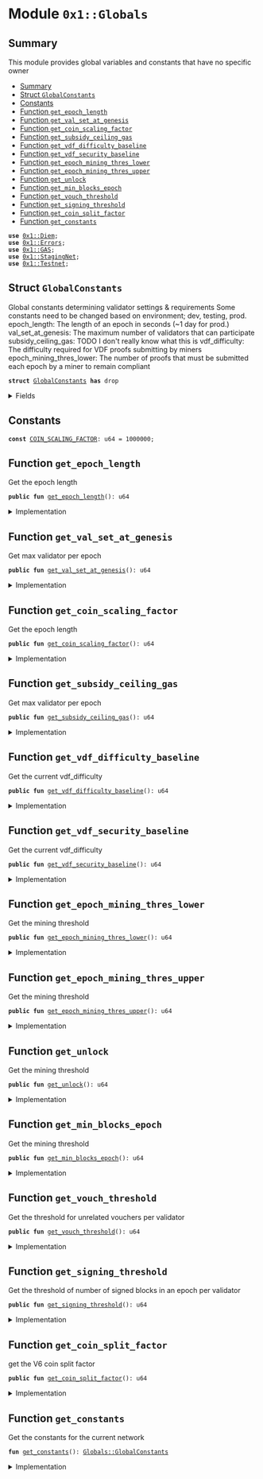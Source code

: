 
<a name="0x1_Globals"></a>

# Module `0x1::Globals`


<a name="@Summary_0"></a>

## Summary

This module provides global variables and constants that have no specific owner


-  [Summary](#@Summary_0)
-  [Struct `GlobalConstants`](#0x1_Globals_GlobalConstants)
-  [Constants](#@Constants_1)
-  [Function `get_epoch_length`](#0x1_Globals_get_epoch_length)
-  [Function `get_val_set_at_genesis`](#0x1_Globals_get_val_set_at_genesis)
-  [Function `get_coin_scaling_factor`](#0x1_Globals_get_coin_scaling_factor)
-  [Function `get_subsidy_ceiling_gas`](#0x1_Globals_get_subsidy_ceiling_gas)
-  [Function `get_vdf_difficulty_baseline`](#0x1_Globals_get_vdf_difficulty_baseline)
-  [Function `get_vdf_security_baseline`](#0x1_Globals_get_vdf_security_baseline)
-  [Function `get_epoch_mining_thres_lower`](#0x1_Globals_get_epoch_mining_thres_lower)
-  [Function `get_epoch_mining_thres_upper`](#0x1_Globals_get_epoch_mining_thres_upper)
-  [Function `get_unlock`](#0x1_Globals_get_unlock)
-  [Function `get_min_blocks_epoch`](#0x1_Globals_get_min_blocks_epoch)
-  [Function `get_vouch_threshold`](#0x1_Globals_get_vouch_threshold)
-  [Function `get_signing_threshold`](#0x1_Globals_get_signing_threshold)
-  [Function `get_coin_split_factor`](#0x1_Globals_get_coin_split_factor)
-  [Function `get_constants`](#0x1_Globals_get_constants)


<pre><code><b>use</b> <a href="Diem.md#0x1_Diem">0x1::Diem</a>;
<b>use</b> <a href="../../../../../../../DPN/releases/artifacts/current/build/MoveStdlib/docs/Errors.md#0x1_Errors">0x1::Errors</a>;
<b>use</b> <a href="GAS.md#0x1_GAS">0x1::GAS</a>;
<b>use</b> <a href="Testnet.md#0x1_StagingNet">0x1::StagingNet</a>;
<b>use</b> <a href="Testnet.md#0x1_Testnet">0x1::Testnet</a>;
</code></pre>



<a name="0x1_Globals_GlobalConstants"></a>

## Struct `GlobalConstants`

Global constants determining validator settings & requirements
Some constants need to be changed based on environment; dev, testing, prod.
epoch_length: The length of an epoch in seconds (~1 day for prod.)
val_set_at_genesis: The maximum number of validators that can participate
subsidy_ceiling_gas: TODO I don't really know what this is
vdf_difficulty: The difficulty required for VDF proofs submitting by miners
epoch_mining_thres_lower: The number of proofs that must be submitted each
epoch by a miner to remain compliant


<pre><code><b>struct</b> <a href="Globals.md#0x1_Globals_GlobalConstants">GlobalConstants</a> <b>has</b> drop
</code></pre>



<details>
<summary>Fields</summary>


<dl>
<dt>
<code>epoch_length: u64</code>
</dt>
<dd>

</dd>
<dt>
<code>val_set_at_genesis: u64</code>
</dt>
<dd>

</dd>
<dt>
<code>subsidy_ceiling_gas: u64</code>
</dt>
<dd>

</dd>
<dt>
<code>vdf_difficulty_baseline: u64</code>
</dt>
<dd>

</dd>
<dt>
<code>vdf_security_baseline: u64</code>
</dt>
<dd>

</dd>
<dt>
<code>epoch_mining_thres_lower: u64</code>
</dt>
<dd>

</dd>
<dt>
<code>epoch_mining_thres_upper: u64</code>
</dt>
<dd>

</dd>
<dt>
<code>epoch_slow_wallet_unlock: u64</code>
</dt>
<dd>

</dd>
<dt>
<code>min_blocks_per_epoch: u64</code>
</dt>
<dd>

</dd>
<dt>
<code>vouch_threshold: u64</code>
</dt>
<dd>

</dd>
<dt>
<code>signing_threshold_pct: u64</code>
</dt>
<dd>

</dd>
</dl>


</details>

<a name="@Constants_1"></a>

## Constants


<a name="0x1_Globals_COIN_SCALING_FACTOR"></a>



<pre><code><b>const</b> <a href="Globals.md#0x1_Globals_COIN_SCALING_FACTOR">COIN_SCALING_FACTOR</a>: u64 = 1000000;
</code></pre>



<a name="0x1_Globals_get_epoch_length"></a>

## Function `get_epoch_length`

Get the epoch length


<pre><code><b>public</b> <b>fun</b> <a href="Globals.md#0x1_Globals_get_epoch_length">get_epoch_length</a>(): u64
</code></pre>



<details>
<summary>Implementation</summary>


<pre><code><b>public</b> <b>fun</b> <a href="Globals.md#0x1_Globals_get_epoch_length">get_epoch_length</a>(): u64 {
   <a href="Globals.md#0x1_Globals_get_constants">get_constants</a>().epoch_length
}
</code></pre>



</details>

<a name="0x1_Globals_get_val_set_at_genesis"></a>

## Function `get_val_set_at_genesis`

Get max validator per epoch


<pre><code><b>public</b> <b>fun</b> <a href="Globals.md#0x1_Globals_get_val_set_at_genesis">get_val_set_at_genesis</a>(): u64
</code></pre>



<details>
<summary>Implementation</summary>


<pre><code><b>public</b> <b>fun</b> <a href="Globals.md#0x1_Globals_get_val_set_at_genesis">get_val_set_at_genesis</a>(): u64 {
   <a href="Globals.md#0x1_Globals_get_constants">get_constants</a>().val_set_at_genesis
}
</code></pre>



</details>

<a name="0x1_Globals_get_coin_scaling_factor"></a>

## Function `get_coin_scaling_factor`

Get the epoch length


<pre><code><b>public</b> <b>fun</b> <a href="Globals.md#0x1_Globals_get_coin_scaling_factor">get_coin_scaling_factor</a>(): u64
</code></pre>



<details>
<summary>Implementation</summary>


<pre><code><b>public</b> <b>fun</b> <a href="Globals.md#0x1_Globals_get_coin_scaling_factor">get_coin_scaling_factor</a>(): u64 {
   <a href="Globals.md#0x1_Globals_COIN_SCALING_FACTOR">COIN_SCALING_FACTOR</a>
}
</code></pre>



</details>

<a name="0x1_Globals_get_subsidy_ceiling_gas"></a>

## Function `get_subsidy_ceiling_gas`

Get max validator per epoch


<pre><code><b>public</b> <b>fun</b> <a href="Globals.md#0x1_Globals_get_subsidy_ceiling_gas">get_subsidy_ceiling_gas</a>(): u64
</code></pre>



<details>
<summary>Implementation</summary>


<pre><code><b>public</b> <b>fun</b> <a href="Globals.md#0x1_Globals_get_subsidy_ceiling_gas">get_subsidy_ceiling_gas</a>(): u64 {
   <a href="Globals.md#0x1_Globals_get_constants">get_constants</a>().subsidy_ceiling_gas
}
</code></pre>



</details>

<a name="0x1_Globals_get_vdf_difficulty_baseline"></a>

## Function `get_vdf_difficulty_baseline`

Get the current vdf_difficulty


<pre><code><b>public</b> <b>fun</b> <a href="Globals.md#0x1_Globals_get_vdf_difficulty_baseline">get_vdf_difficulty_baseline</a>(): u64
</code></pre>



<details>
<summary>Implementation</summary>


<pre><code><b>public</b> <b>fun</b> <a href="Globals.md#0x1_Globals_get_vdf_difficulty_baseline">get_vdf_difficulty_baseline</a>(): u64 {
  <a href="Globals.md#0x1_Globals_get_constants">get_constants</a>().vdf_difficulty_baseline
}
</code></pre>



</details>

<a name="0x1_Globals_get_vdf_security_baseline"></a>

## Function `get_vdf_security_baseline`

Get the current vdf_difficulty


<pre><code><b>public</b> <b>fun</b> <a href="Globals.md#0x1_Globals_get_vdf_security_baseline">get_vdf_security_baseline</a>(): u64
</code></pre>



<details>
<summary>Implementation</summary>


<pre><code><b>public</b> <b>fun</b> <a href="Globals.md#0x1_Globals_get_vdf_security_baseline">get_vdf_security_baseline</a>(): u64 {
  <a href="Globals.md#0x1_Globals_get_constants">get_constants</a>().vdf_security_baseline
}
</code></pre>



</details>

<a name="0x1_Globals_get_epoch_mining_thres_lower"></a>

## Function `get_epoch_mining_thres_lower`

Get the mining threshold


<pre><code><b>public</b> <b>fun</b> <a href="Globals.md#0x1_Globals_get_epoch_mining_thres_lower">get_epoch_mining_thres_lower</a>(): u64
</code></pre>



<details>
<summary>Implementation</summary>


<pre><code><b>public</b> <b>fun</b> <a href="Globals.md#0x1_Globals_get_epoch_mining_thres_lower">get_epoch_mining_thres_lower</a>(): u64 {
  <a href="Globals.md#0x1_Globals_get_constants">get_constants</a>().epoch_mining_thres_lower
}
</code></pre>



</details>

<a name="0x1_Globals_get_epoch_mining_thres_upper"></a>

## Function `get_epoch_mining_thres_upper`

Get the mining threshold


<pre><code><b>public</b> <b>fun</b> <a href="Globals.md#0x1_Globals_get_epoch_mining_thres_upper">get_epoch_mining_thres_upper</a>(): u64
</code></pre>



<details>
<summary>Implementation</summary>


<pre><code><b>public</b> <b>fun</b> <a href="Globals.md#0x1_Globals_get_epoch_mining_thres_upper">get_epoch_mining_thres_upper</a>(): u64 {
  <a href="Globals.md#0x1_Globals_get_constants">get_constants</a>().epoch_mining_thres_upper
}
</code></pre>



</details>

<a name="0x1_Globals_get_unlock"></a>

## Function `get_unlock`

Get the mining threshold


<pre><code><b>public</b> <b>fun</b> <a href="Globals.md#0x1_Globals_get_unlock">get_unlock</a>(): u64
</code></pre>



<details>
<summary>Implementation</summary>


<pre><code><b>public</b> <b>fun</b> <a href="Globals.md#0x1_Globals_get_unlock">get_unlock</a>(): u64 {
  <a href="Globals.md#0x1_Globals_get_constants">get_constants</a>().epoch_slow_wallet_unlock
}
</code></pre>



</details>

<a name="0x1_Globals_get_min_blocks_epoch"></a>

## Function `get_min_blocks_epoch`

Get the mining threshold


<pre><code><b>public</b> <b>fun</b> <a href="Globals.md#0x1_Globals_get_min_blocks_epoch">get_min_blocks_epoch</a>(): u64
</code></pre>



<details>
<summary>Implementation</summary>


<pre><code><b>public</b> <b>fun</b> <a href="Globals.md#0x1_Globals_get_min_blocks_epoch">get_min_blocks_epoch</a>(): u64 {
  <a href="Globals.md#0x1_Globals_get_constants">get_constants</a>().min_blocks_per_epoch
}
</code></pre>



</details>

<a name="0x1_Globals_get_vouch_threshold"></a>

## Function `get_vouch_threshold`

Get the threshold for unrelated vouchers per validator


<pre><code><b>public</b> <b>fun</b> <a href="Globals.md#0x1_Globals_get_vouch_threshold">get_vouch_threshold</a>(): u64
</code></pre>



<details>
<summary>Implementation</summary>


<pre><code><b>public</b> <b>fun</b> <a href="Globals.md#0x1_Globals_get_vouch_threshold">get_vouch_threshold</a>(): u64 {
  <a href="Globals.md#0x1_Globals_get_constants">get_constants</a>().vouch_threshold
}
</code></pre>



</details>

<a name="0x1_Globals_get_signing_threshold"></a>

## Function `get_signing_threshold`

Get the threshold of number of signed blocks in an epoch per validator


<pre><code><b>public</b> <b>fun</b> <a href="Globals.md#0x1_Globals_get_signing_threshold">get_signing_threshold</a>(): u64
</code></pre>



<details>
<summary>Implementation</summary>


<pre><code><b>public</b> <b>fun</b> <a href="Globals.md#0x1_Globals_get_signing_threshold">get_signing_threshold</a>(): u64 {
  <a href="Globals.md#0x1_Globals_get_constants">get_constants</a>().signing_threshold_pct
}
</code></pre>



</details>

<a name="0x1_Globals_get_coin_split_factor"></a>

## Function `get_coin_split_factor`

get the V6 coin split factor


<pre><code><b>public</b> <b>fun</b> <a href="Globals.md#0x1_Globals_get_coin_split_factor">get_coin_split_factor</a>(): u64
</code></pre>



<details>
<summary>Implementation</summary>


<pre><code><b>public</b> <b>fun</b> <a href="Globals.md#0x1_Globals_get_coin_split_factor">get_coin_split_factor</a>(): u64 {
  10
}
</code></pre>



</details>

<a name="0x1_Globals_get_constants"></a>

## Function `get_constants`

Get the constants for the current network


<pre><code><b>fun</b> <a href="Globals.md#0x1_Globals_get_constants">get_constants</a>(): <a href="Globals.md#0x1_Globals_GlobalConstants">Globals::GlobalConstants</a>
</code></pre>



<details>
<summary>Implementation</summary>


<pre><code><b>fun</b> <a href="Globals.md#0x1_Globals_get_constants">get_constants</a>(): <a href="Globals.md#0x1_Globals_GlobalConstants">GlobalConstants</a> {
  // <b>let</b> coin_scale = 1000000; // <a href="Diem.md#0x1_Diem_scaling_factor">Diem::scaling_factor</a>&lt;GAS::T&gt;();
  <b>assert</b>!(
    <a href="Globals.md#0x1_Globals_COIN_SCALING_FACTOR">COIN_SCALING_FACTOR</a> == <a href="Diem.md#0x1_Diem_scaling_factor">Diem::scaling_factor</a>&lt;<a href="GAS.md#0x1_GAS_GAS">GAS::GAS</a>&gt;(),
    <a href="../../../../../../../DPN/releases/artifacts/current/build/MoveStdlib/docs/Errors.md#0x1_Errors_invalid_argument">Errors::invalid_argument</a>(070001)
  );

  <b>if</b> (<a href="Testnet.md#0x1_Testnet_is_testnet">Testnet::is_testnet</a>()) {
    <b>return</b> <a href="Globals.md#0x1_Globals_GlobalConstants">GlobalConstants</a> {
      epoch_length: 60, // seconds
      val_set_at_genesis: 10,
      subsidy_ceiling_gas: 296 * <a href="Globals.md#0x1_Globals_COIN_SCALING_FACTOR">COIN_SCALING_FACTOR</a>,
      vdf_difficulty_baseline: 100,
      vdf_security_baseline: 512,
      epoch_mining_thres_lower: 2, // many tests depend on two proofs because
                                   // the test harness already gives one at
                                   // genesis <b>to</b> validators
      epoch_mining_thres_upper: 1000, // upper bound unlimited
      epoch_slow_wallet_unlock: 10,
      min_blocks_per_epoch: 0,
      vouch_threshold: 0,
      signing_threshold_pct: 3,
    }
  };

  <b>if</b> (<a href="Testnet.md#0x1_StagingNet_is_staging_net">StagingNet::is_staging_net</a>()) {
    <b>return</b> <a href="Globals.md#0x1_Globals_GlobalConstants">GlobalConstants</a> {
      epoch_length: 60 * 40, // 40 mins, enough for a hard miner proof.
      val_set_at_genesis: 100,
      subsidy_ceiling_gas: 8640000 * <a href="Globals.md#0x1_Globals_COIN_SCALING_FACTOR">COIN_SCALING_FACTOR</a>,
      vdf_difficulty_baseline: 120000000,
      vdf_security_baseline: 512,
      epoch_mining_thres_lower: 1, // in testnet, staging, we don't want
                                   // <b>to</b> wait too long between proofs.
      epoch_mining_thres_upper: 72, // upper bound enforced at 20 mins per proof.
      epoch_slow_wallet_unlock: 1000 * <a href="Globals.md#0x1_Globals_get_coin_split_factor">get_coin_split_factor</a>() * <a href="Globals.md#0x1_Globals_COIN_SCALING_FACTOR">COIN_SCALING_FACTOR</a>,
      min_blocks_per_epoch: 1000,
      vouch_threshold: 0,
      signing_threshold_pct: 3,
    }
  } <b>else</b> {
    <b>return</b> <a href="Globals.md#0x1_Globals_GlobalConstants">GlobalConstants</a> {
      epoch_length: 60 * 60 * 24, // approx 24 hours at 1.4 vdf_proofs/sec
      val_set_at_genesis: 100, // max expected for BFT limits.
      // See <a href="DiemVMConfig.md#0x1_DiemVMConfig">DiemVMConfig</a> for gas constants:
      // Target max gas units per transaction 100000000
      // target max block time: 2 secs
      // target transaction per sec max gas: 20
      // uses "scaled representation", since there are no decimals.
      subsidy_ceiling_gas: 8640000 * <a href="Globals.md#0x1_Globals_COIN_SCALING_FACTOR">COIN_SCALING_FACTOR</a>, // subsidy amount assumes 24 hour epoch lengths. Also needs <b>to</b> be adjusted for coin_scale the onchain representation of human readable value.
      vdf_difficulty_baseline: 120000000, // FYI approx 30 mins per proof on 2020 macbook pro 2.5 ghz quadcore
      vdf_security_baseline: 512,
      epoch_mining_thres_lower: 7, // NOTE: bootstrapping, allowance for operator error.
      epoch_mining_thres_upper: 72, // upper bound enforced at 20 mins per proof.
      epoch_slow_wallet_unlock: 1000 * <a href="Globals.md#0x1_Globals_get_coin_split_factor">get_coin_split_factor</a>() * <a href="Globals.md#0x1_Globals_COIN_SCALING_FACTOR">COIN_SCALING_FACTOR</a>, // approx 10 years for largest accounts in genesis.
      min_blocks_per_epoch: 10000,
      vouch_threshold: 2, // Production is 2 vouchers per validator
      signing_threshold_pct: 3,
    }
  }
}
</code></pre>



</details>
